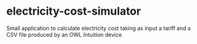 # electricity-cost-simulator
Small application to calculate electricity cost taking as input a tariff and a CSV file produced by an OWL Intuition device
